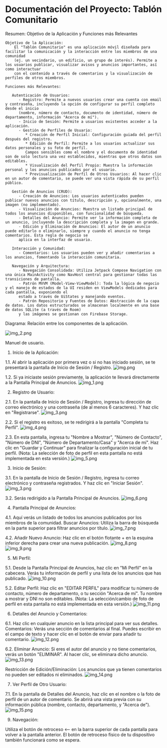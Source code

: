 Documentación del Proyecto: Tablón Comunitario
================================================

Resumen: Objetivo de la Aplicación y Funciones más Relevantes

    Objetivo de la Aplicación:
        El "Tablón Comunitario" es una aplicación móvil diseñada para facilitar la comunicación y la interacción entre los miembros de una comunidad 
        (ej. un vecindario, un edificio, un grupo de interés). Permite a los usuarios publicar, visualizar avisos y anuncios importantes, así como interactuar
        con el contenido a través de comentarios y la visualización de perfiles de otros miembros.

    Funciones más Relevantes:

       Autenticación de Usuarios:
          - Registro: Permite a nuevos usuarios crear una cuenta con email y contraseña, incluyendo la opción de configurar su perfil completo desde el inicio 
          (nombre, número de contacto, documento de identidad, número de departamento, información "Acerca de mí").
          - Inicio de Sesión: Permite a usuarios existentes acceder a la aplicación.
          - Gestión de Perfiles de Usuario:
             * Creación de Perfil Inicial: Configuración guiada del perfil después del registro.
             * Edición de Perfil: Permite a los usuarios actualizar sus datos personales y su foto de perfil. 
             Campos sensibles como el nombre y el documento de identidad son de solo lectura una vez establecidos, mientras que otros datos son editables. 
             * Visualización del Perfil Propio: Muestra la información personal y los anuncios publicados por el usuario.
             * Previsualización de Perfil de Otros Usuarios: Al hacer clic en un autor de comentario, se puede ver una vista rápida de su perfil público.

       Gestión de Anuncios (CRUD):
          - Creación de Anuncios: Los usuarios autenticados pueden publicar nuevos anuncios con título, descripción y, opcionalmente, una imagen (no implementado).
          - Visualización de Anuncios: Muestra un listado principal de todos los anuncios disponibles, con funcionalidad de búsqueda.
          - Detalles del Anuncio: Permite ver la información completa de un anuncio, incluyendo la descripción completa y la imagen en grande.
          - Edición y Eliminación de Anuncios: El autor de un anuncio puede editarlo o eliminarlo, siempre y cuando el anuncio no tenga comentarios. Esta regla de negocio se 
          aplica en la interfaz de usuario.
    
       Interacción y Comunidad:
          - Comentarios: Los usuarios pueden ver y añadir comentarios a los anuncios, fomentando la interacción comunitaria.
    
       Navegación y Arquitectura:
          - Navegación Consolidada: Utiliza Jetpack Compose Navigation con una única MainActivity como NavHost central para gestionar todas las transiciones de pantalla.
          - Patrón MVVM (Model-View-ViewModel): Toda la lógica de negocio y el manejo de estados de la UI residen en ViewModels dedicados para cada pantalla, exponiendo el 
          estado a través de UiStates y manejando eventos.
          - Patrón Repositorio y Fuentes de Datos: Abstracción de la capa de datos. Los datos estructurados se almacenan localmente en una base de datos SQLite (a través de Room)
          y las imágenes se gestionan con Firebase Storage.

Diagrama: Relación entre los componentes de la aplicación.

![img_2.png](img_2.png)

Manuel de usuario.

1. Inicio de la Aplicación:

1.1. Al abrir la aplicación por primera vez o si no has iniciado sesión, se te presentará la pantalla de Inicio de Sesión / Registro.
![img.png](img.png)

1.2. Si ya iniciaste sesión previamente, la aplicación te llevará directamente a la Pantalla Principal de Anuncios.
![img_1.png](img_1.png)

2. Registro de Usuario:

2.1. En la pantalla de Inicio de Sesión / Registro, ingresa tu dirección de correo electrónico y una contraseña (de al menos 6 caracteres). Y haz clic en "Registrarse".
![img_3.png](img_3.png)

2.2. Si el registro es exitoso, se te redirigirá a la pantalla "Completa tu Perfil".
![img_4.png](img_4.png)

2.3. En esta pantalla, ingresa tu "Nombre a Mostrar", "Número de Contacto", "Número de DNI", "Número de Departamento/Casa" y "Acerca de mí".
    Haz clic en "Guardar y Continuar" para finalizar la configuración inicial de tu perfil.
    (Nota: La selección de foto de perfil en esta pantalla no está implementada en esta versión.)
![img_5.png](img_5.png)

3. Inicio de Sesión:

3.1. En la pantalla de Inicio de Sesión / Registro, ingresa tu correo electrónico y contraseña registrados. Y haz clic en "Iniciar Sesión".
![img_3.png](img_3.png)

3.2. Serás redirigido a la Pantalla Principal de Anuncios.
![img_6.png](img_6.png)

4. Pantalla Principal de Anuncios:

4.1. Aquí verás un listado de todos los anuncios publicados por los miembros de la comunidad.
     Buscar Anuncios: Utiliza la barra de búsqueda en la parte superior para filtrar anuncios por título.
![img_7.png](img_7.png)

4.2. Añadir Nuevo Anuncio: Haz clic en el botón flotante + en la esquina inferior derecha para crear una nueva publicación.
![img_8.png](img_8.png)
![img_9.png](img_9.png)

5. Mi Perfil:

5.1. Desde la Pantalla Principal de Anuncios, haz clic en "Mi Perfil" en la cabecera.
    Verás tu información de perfil y una lista de los anuncios que has publicado.
![img_10.png](img_10.png)

5.2. Editar Perfil: Haz clic en "EDITAR PERFIL" para modificar tu número de contacto, número de departamento, 
o tu sección "Acerca de mí". Tu nombre a mostrar y DNI no son editables.
(Nota: La selección/cambio de foto de perfil en esta pantalla no está implementada en esta versión.)
![img_11.png](img_11.png)

6. Detalles del Anuncio y Comentarios:

6.1. Haz clic en cualquier anuncio en la lista principal para ver sus detalles.
Comentarios: Verás una sección de comentarios al final. Puedes escribir en el campo de texto y hacer clic en el botón de enviar 
para añadir tu comentario.
![img_12.png](img_12.png)

6.2. Eliminar Anuncio: Si eres el autor del anuncio y no tiene comentarios, verás un botón "ELIMINAR". Al hacer clic, se eliminara dicho anuncio.
![img_13.png](img_13.png)

Restricción de Edición/Eliminación: Los anuncios que ya tienen comentarios no pueden ser editados ni eliminados.
![img_14.png](img_14.png)

7. Ver Perfil de Otro Usuario:

7.1. En la pantalla de Detalles del Anuncio, haz clic en el nombre o la foto de perfil de un autor de comentario.
Se abrirá una vista previa con su información pública (nombre, contacto, departamento, y "Acerca de").
![img_15.png](img_15.png)

9. Navegación:

Utiliza el botón de retroceso <-- en la barra superior de cada pantalla para volver a la pantalla anterior.
El botón de retroceso físico de tu dispositivo también funcionará como se espera.



